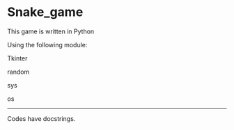 # Snake_game

This game is written in Python

Using the following module:

Tkinter

random

sys

os

----------------------------------------------------------------------------------------------------------------------------------------------------

Codes have docstrings.
